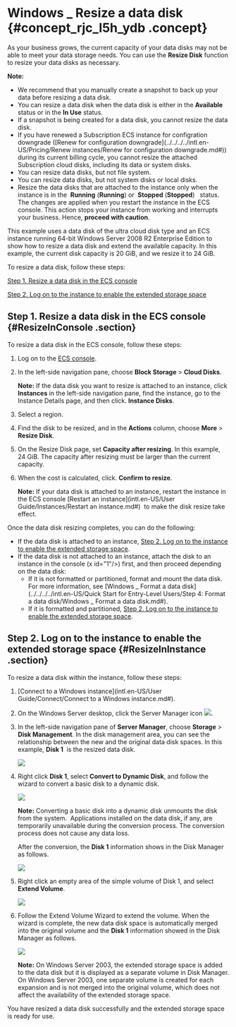 # Windows \_ Resize a data disk {#concept_rjc_l5h_ydb .concept}

As your business grows, the current capacity of your data disks may not be able to meet your data storage needs. You can use the **Resize Disk** function to resize your data disks as necessary.

**Note:** 

-   We recommend that you manually create a snapshot to back up your data before resizing a data disk.
-   You can resize a data disk when the data disk is either in the **Available** status or in the **In Use** status.
-   If a snapshot is being created for a data disk, you cannot resize the data disk.
-   If you have renewed a Subscription ECS instance for configration downgrade \([Renew for configuration downgrade](../../../../intl.en-US/Pricing/Renew instances/Renew for configuration downgrade.md#)\) during its current billing cycle, you cannot resize the attached Subscription cloud disks, including its data or system disks.
-   You can resize data disks, but not file system.
-   You can resize data disks, but not system disks or local disks.
-   Resize the data disks that are attached to the instance only when the instance is in the  **Running** \(**Running**\) or  **Stopped** \(**Stopped**\)   status. The changes are applied when you restart the instance in the ECS console. This action stops your instance from working and interrupts your business. Hence, **proceed with caution**.

This example uses a data disk of the ultra cloud disk type and an ECS instance running 64-bit Windows Server 2008 R2 Enterprise Edition to show how to resize a data disk and extend the available capacity. In this example, the current disk capacity is 20 GiB, and we resize it to 24 GiB.

To resize a data disk, follow these steps:

[Step 1. Resize a data disk in the ECS console](#ResizeInConsole)

[Step 2. Log on to the instance to enable the extended storage space](#ResizeInInstance)

## Step 1. Resize a data disk in the ECS console {#ResizeInConsole .section}

To resize a data disk in the ECS console, follow these steps:

1.  Log on to the [ECS console](https://ecs.console.aliyun.com/#/home).
2.  In the left-side navigation pane, choose **Block Storage** \> **Cloud Disks**.

    **Note:** If the data disk you want to resize is attached to an instance, click **Instances** in the left-side navigation pane, find the instance, go to the Instance Details page, and then click. **Instance Disks**.

3.  Select a region.
4.  Find the disk to be resized, and in the **Actions** column, choose **More** \> **Resize Disk**.
5.  On the Resize Disk page, set **Capacity after resizing**. In this example, 24 GiB. The capacity after resizing must be larger than the current capacity.
6.  When the cost is calculated, click. **Confirm to resize**.

    **Note:** If your data disk is attached to an instance, restart the instance in the ECS console [Restart an instance](intl.en-US/User Guide/Instances/Restart an instance.md#)  to make the disk resize take effect.


Once the data disk resizing completes, you can do the following:

-   If the data disk is attached to an instance, [Step 2. Log on to the instance to enable the extended storage space](#ResizeInInstance).
-   If the data disk is not attached to an instance, attach the disk to an instance in the console \(x id="1"/\>\) first, and then proceed depending on the data disk:
    -   If it is not formatted or partitioned, format and mount the data disk. For more information, see [Windows \_ Format a data disk](../../../../intl.en-US/Quick Start for Entry-Level Users/Step 4: Format a data disk/Windows _ Format a data disk.md#).
    -   If it is formatted and partitioned, [Step 2. Log on to the instance to enable the extended storage space](#ResizeInInstance).

## Step 2. Log on to the instance to enable the extended storage space {#ResizeInInstance .section}

To resize a data disk within the instance, follow these steps:

1.  [Connect to a Windows instance](intl.en-US/User Guide/Connect/Connect to a Windows instance.md#).
2.  On the Windows Server desktop, click the Server Manager icon ![](http://static-aliyun-doc.oss-cn-hangzhou.aliyuncs.com/assets/img/9678/5356_en-US.png).
3.  In the left-side navigation pane of **Server Manager**, choose **Storage** \> **Disk Management**. In the disk management area, you can see the relationship between the new and the original data disk spaces. In this example, **Disk 1**  is the resized data disk. 

    ![](http://static-aliyun-doc.oss-cn-hangzhou.aliyuncs.com/assets/img/9678/5358_en-US.png)

4.  Right click **Disk 1**, select **Convert to Dynamic Disk**, and follow the wizard to convert a basic disk to a dynamic disk. 

    ![](http://static-aliyun-doc.oss-cn-hangzhou.aliyuncs.com/assets/img/9678/5360_en-US.png)

    **Note:** Converting a basic disk into a dynamic disk unmounts the disk from the system.  Applications installed on the data disk, if any, are temporarily unavailable during the conversion process. The conversion process does not cause any data loss.

    After the conversion, the **Disk 1** information shows in the Disk Manager as follows.

    ![](http://static-aliyun-doc.oss-cn-hangzhou.aliyuncs.com/assets/img/9678/5362_en-US.png)

5.  Right click an empty area of the simple volume of Disk 1, and select **Extend Volume**.

    ![](http://static-aliyun-doc.oss-cn-hangzhou.aliyuncs.com/assets/img/9678/5363_en-US.png)

6.  Follow the Extend Volume Wizard to extend the volume. When the wizard is complete, the new data disk space is automatically merged into the original volume and the **Disk 1** information showed in the Disk Manager as follows. 

    ![](http://static-aliyun-doc.oss-cn-hangzhou.aliyuncs.com/assets/img/9678/5364_en-US.png)

    **Note:** On Windows Server 2003, the extended storage space is added to the data disk but it is displayed as a separate volume in Disk Manager. On Windows Server 2003, one separate volume is created for each expansion and is not merged into the original volume, which does not affect the availability of the extended storage space.


You have resized a data disk successfully and the extended storage space is ready for use.

